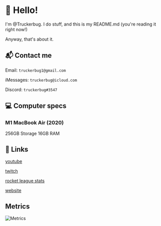 # 👋 Hello!

I'm @Truckerbug. I do stuff, and this is my README.md (you're reading it right now!)

Anyway, that's about it.

## 📬 Contact me

Email: ```truckerbug1@gmail.com```

iMessages: ```truckerbug@icloud.com```

Discord: ```truckerbug#3547```

## 💻 Computer specs

### M1 MacBook Air (2020)

256GB Storage
16GB RAM

## 🔗 Links

[youtube](https://bit.ly/truckerbug11)

[twitch](https://twitch.tv/truckerbug)

[rocket league stats](https://rocketleague.tracker.network/rocket-league/profile/epic/Truckerbug11/overview)

[website](https://truckerbug.github.io)

## Metrics

![Metrics](https://metrics.lecoq.io/truckerbug?template=classic&isocalendar=1&languages=1&lines=1&base=header%2C%20activity%2C%20community%2C%20repositories%2C%20metadata&base.indepth=false&base.hireable=false&base.skip=false&isocalendar=false&isocalendar.duration=full-year&languages=false&languages.limit=8&languages.threshold=0%25&languages.other=false&languages.colors=github&languages.sections=most-used&languages.indepth=false&languages.analysis.timeout=15&languages.analysis.timeout.repositories=7.5&languages.categories=markup%2C%20programming&languages.recent.categories=markup%2C%20programming&languages.recent.load=300&languages.recent.days=14&lines=false&lines.sections=base&lines.repositories.limit=4&lines.history.limit=1&config.timezone=America%2FLos_Angeles)
